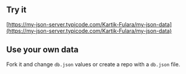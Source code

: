 ## Try it

[https://my-json-server.typicode.com/Kartik-Fulara/my-json-data](https://my-json-server.typicode.com/Kartik-Fulara/my-json-data)

## Use your own data

Fork it and change `db.json` values or create a repo with a `db.json` file.
